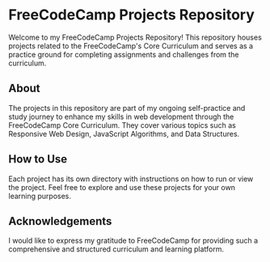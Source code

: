 # FreeCodeCamp Projects Repository

Welcome to my FreeCodeCamp Projects Repository! This repository houses projects related to the FreeCodeCamp's Core Curriculum and serves as a practice ground for completing assignments and challenges from the curriculum.

## About

The projects in this repository are part of my ongoing self-practice and study journey to enhance my skills in web development through the FreeCodeCamp Core Curriculum. They cover various topics such as Responsive Web Design, JavaScript Algorithms, and Data Structures.

## How to Use

Each project has its own directory with instructions on how to run or view the project. Feel free to explore and use these projects for your own learning purposes.

## Acknowledgements

I would like to express my gratitude to FreeCodeCamp for providing such a comprehensive and structured curriculum and learning platform.